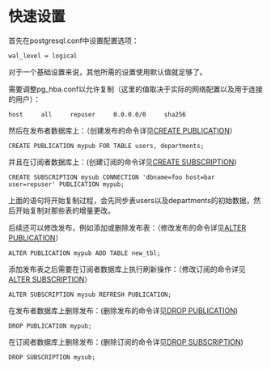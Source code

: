 # 快速设置<a name="ZH-CN_TOPIC_0289900926"></a>

首先在postgresql.conf中设置配置选项：
```
wal_level = logical
```
对于一个基础设置来说，其他所需的设置使用默认值就足够了。

需要调整pg_hba.conf以允许复制（这里的值取决于实际的网络配置以及用于连接的用户）：
```
host     all     repuser     0.0.0.0/0     sha256
```
然后在发布者数据库上：（创建发布的命令详见[CREATE PUBLICATION](CREATE-PUBLICATION.md)）
```
CREATE PUBLICATION mypub FOR TABLE users, departments;
```
并且在订阅者数据库上：(创建订阅的命令详见[CREATE SUBSCRIPTION](CREATE-SUBSCRIPTION.md))
```
CREATE SUBSCRIPTION mysub CONNECTION 'dbname=foo host=bar user=repuser' PUBLICATION mypub;
```
上面的语句将开始复制过程，会先同步表users以及departments的初始数据，然后开始复制对那些表的增量更改。

后续还可以修改发布，例如添加或删除发布表：（修改发布的命令详见[ALTER PUBLICATION](ALTER-PUBLICATION.md)）
```
ALTER PUBLICATION mypub ADD TABLE new_tbl;
```
添加发布表之后需要在订阅者数据库上执行刷新操作：（修改订阅的命令详见[ALTER SUBSCRIPTION](ALTER-SUBSCRIPTION.md)）
```
ALTER SUBSCRIPTION mysub REFRESH PUBLICATION;
```
在发布者数据库上删除发布：(删除发布的命令详见[DROP PUBLICATION](DROP-PUBLICATION.md))
```
DROP PUBLICATION mypub;
```
在订阅者数据库上删除发布：(删除订阅的命令详见[DROP SUBSCRIPTION](DROP-SUBSCRIPTION.md))
```
DROP SUBSCRIPTION mysub;
```